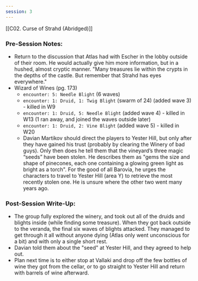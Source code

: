 ```yaml
---
session: 3
---
```

[[C02. Curse of Strahd (Abridged)]]

### Pre-Session Notes:

* Return to the discussion that Atlas had with Escher in the lobby outside of their room. He would actually give him more information, but in a hushed, almost cryptic manner. "Many treasures lie within the crypts in the depths of the castle. But remember that Strahd has eyes everywhere."
* Wizard of Wines (pg. 173)
	* `encounter: 5: Needle Blight` (6 waves)
	* `encounter: 1: Druid, 1: Twig Blight` (swarm of 24) (added wave 3) - killed in W9
	* `encounter: 1: Druid, 5: Needle Blight` (added wave 4) - killed in W13 (1 ran away, and joined the waves outside later)
	* `encounter: 1: Druid, 2: Vine Blight` (added wave 5) - killed in W20
	* Davian Martikov should direct the players to Yester Hill, but only after they have gained his trust (probably by clearing the Winery of bad guys). Only then does he tell them that the vineyard’s three magic “seeds” have been stolen. He describes them as "gems the size and shape of pinecones, each one containing a glowing green light as bright as a torch". For the good of all Barovia, he urges the characters to travel to Yester Hill (area Y) to retrieve the most recently stolen one. He is unsure where the other two went many years ago.

### Post-Session Write-Up:

* The group fully explored the winery, and took out all of the druids and blights inside (while finding some treasure). When they got back outside to the veranda, the final six waves of blights attacked. They managed to get through it all without anyone dying (Atlas only went unconscious for a bit) and with only a single short rest.
* Davian told them about the "seed" at Yester Hill, and they agreed to help out.
* Plan next time is to either stop at Vallaki and drop off the few bottles of wine they got from the cellar, or to go straight to Yester Hill and return with barrels of wine afterward.
